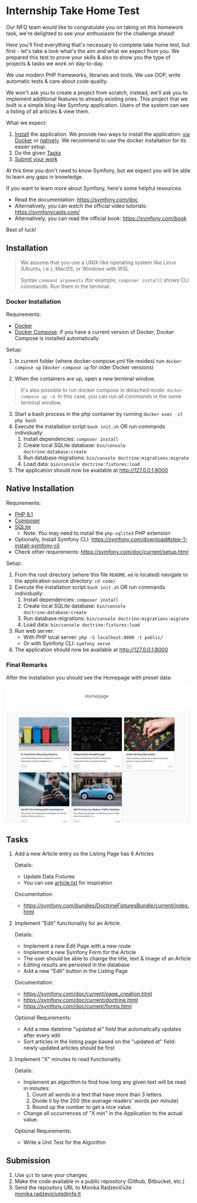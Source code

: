 # Internship Take Home Test 

Our NFQ team would like to congratulate you on taking on this homework task, we're delighted to see your enthusiasm for the challenge ahead!

Here you'll find everything that's necessary to complete take home test, but first - let's take a look what's the aim and what we expect from you.
We prepared this test to prove your skills & also to show you the type of projects & tasks we work on day-to-day. 

We use modern PHP frameworks, libraries and tools. We use OOP, write automatic tests & care about code quality.  

We won't ask you to create a project from scratch, instead, we'll ask you to implement additional features to already existing ones.
This project that we built is a simple blog-like Symfony application. Users of the system can see a listing of all articles & view them.

What we expect:
1. [Install](#installation) the application. We provide two ways to install the application: [via Docker](#installation) or [natively](#native-installation). We recommend to use the docker installation for its easier setup.  
2. Do the given [Tasks](#tasks) 
3. [Submit your work](#submission)

At this time you don't need to know Symfony, but we expect you will be able to learn any gaps in knowledge.

If you want to learn more about Symfony, here's some helpful resources:
* Read the documentation: https://symfony.com/doc
* Alternatively, you can watch the official video tutorials: https://symfonycasts.com/
* Alternatively, you can read the official book: https://symfony.com/book

Best of luck!

## Installation

> We assume that you use a UNIX-like operating system like Linux (Ubuntu, i.e.), MacOS, or Windows with WSL
> 
> Syntax `command arguments` (for example, `composer install`)  shows CLI commands. Run them in the terminal. 

### Docker Installation 

Requirements:
* [Docker](https://docs.docker.com/engine/install/) 
* [Docker Compose](https://docs.docker.com/compose/): if you have a current version of Docker, Docker Compose is installed automatically

Setup:
1. In current folder (where docker-compose.yml file resides) run `docker compose up` (`docker-compose up` for older Docker versions)

2. When the containers are up, open a new terminal window. 

> It's also possible to run docker compose in detached mode: `docker compose up -d`. In this case, you can run all commands in the same terminal window.

3. Start a bash process in the php container by running `docker exec -it php bash`
4. Execute the installation script `bash init.sh` OR run commands individually:
   1. Install dependencies: `composer install`
   2. Create local SQLite database: `bin/console doctrine:database:create`
   3. Run database migrations: `bin/console doctrine:migrations:migrate`
   4. Load data: `bin/console doctrine:fixtures:load`
5. The application should now be available at http://127.0.0.1:8000

## Native Installation

Requirements:
* [PHP 8.1](https://www.php.net/)
* [Composer](https://getcomposer.org/)
* [SQLite](https://sqlite.org/index.html)
  * Note: You may need to install the `php-sqlite3` PHP extension 
* Optionally, Install Symfony CLI: https://symfony.com/download#step-1-install-symfony-cli
* Check other requirements: https://symfony.com/doc/current/setup.html

Setup: 
1. From the root directory (where this file `README.md` is located) navigate to the application source directory: `cd code/` 
2. Execute the installation script `bash init.sh` OR run commands individually:
   1. Install dependencies: `composer install`
   2. Create local SQLite database: `bin/console doctrine:database:create`
   3. Run database migrations: `bin/console doctrine:migrations:migrate`
   4. Load data: `bin/console doctrine:fixtures:load`
3. Run web server:
   * With PHP local server: `php -S localhost:8000 -t public/`
   * Or with Symfony CLI: `symfony serve`
4. The application should now be available at http://127.0.0.1:8000


### Final Remarks

After the installation you should see the Homepage with preset data:

![Homepage](documentation/assets/homepage.png)

## Tasks

1. Add a new Article entry so the Listing Page has 6 Articles
   
   Details:
   * Update Data Fixtures
   * You can use [article.txt](documentation/assets/article.txt) for inspiration

   Documentation: 
   * https://symfony.com/bundles/DoctrineFixturesBundle/current/index.html


2. Implement "Edit" functionality for an Article.

   Details:
   * Implement a new Edit Page with a new route
   * Implement a new Symfony Form for the Article
   * The user should be able to change the title, text & image of an Article 
   * Editing results are persisted in the database
   * Add a new "Edit" button in the Listing Page
   
   Documentation:
   * https://symfony.com/doc/current/page_creation.html
   * https://symfony.com/doc/current/doctrine.html
   * https://symfony.com/doc/current/forms.html

   Optional Requirements:
   * Add a new datetime "updated at" field that automatically updates after every edit
   * Sort articles in the listing page based on the "updated at" field: newly updated articles should be first  


3. Implement "X" minutes to read functionality. 
   
    Details:
    * Implement an algorithm to find how long any given text will be read in minutes:
      1. Count all words in a text that have more than 3 letters.
      2. Divide it by the 200 (the average readers' words per minute)
      3. Round up the number to get a nice value. 
    * Change all occurrences of "X min" in the Application to the actual value. 

   Optional Requirements:
   * Write a Unit Test for the Algorithm


## Submission
1. Use `git` to save your changes.
2. Make the code available in a public repository (Github, Bitbucket, etc.)
3. Send the repository URL to Monika Radzevičiūtė <monika.radzeviciute@nfq.lt>
